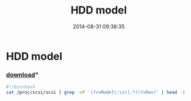 ﻿---
pid:            5392
parent:         0
children:       
poster:         greg zakharov
title:          HDD model
date:           2014-08-31 09:38:35
format:         bash
---

# HDD model

### [download](5392.sh)"



```bash
#!/bin/bash
cat /proc/scsi/scsi | grep -oP '(?<=Model\:\s)(.*)(?=Rev)' | head -1
```
